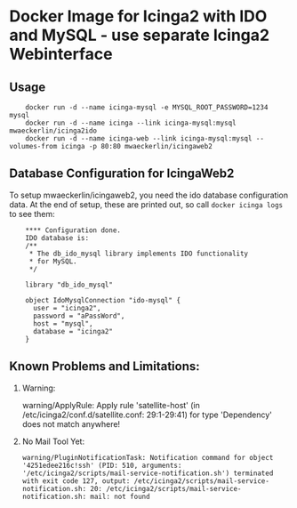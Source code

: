 # Docker Image for Icinga2 with IDO and MySQL - use separate Icinga2 Webinterface

## Usage

        docker run -d --name icinga-mysql -e MYSQL_ROOT_PASSWORD=1234 mysql
        docker run -d --name icinga --link icinga-mysql:mysql mwaeckerlin/icinga2ido
        docker run -d --name icinga-web --link icinga-mysql:mysql --volumes-from icinga -p 80:80 mwaeckerlin/icingaweb2

## Database Configuration for IcingaWeb2

To setup mwaeckerlin/icingaweb2, you need the ido database configuration data. At the end of setup, these are printed out, so call `docker icinga logs` to see them:

        **** Configuration done.
        IDO database is:
        /**
         * The db_ido_mysql library implements IDO functionality
         * for MySQL.
         */        
        
        library "db_ido_mysql"
        
        object IdoMysqlConnection "ido-mysql" {
          user = "icinga2",
          password = "aPassWord",
          host = "mysql",
          database = "icinga2"
        }

## Known Problems and Limitations:

  1. Warning:

        warning/ApplyRule: Apply rule 'satellite-host' (in /etc/icinga2/conf.d/satellite.conf: 29:1-29:41) for type 'Dependency' does not match anywhere!
  2. No Mail Tool Yet:

         warning/PluginNotificationTask: Notification command for object '4251edee216c!ssh' (PID: 510, arguments: '/etc/icinga2/scripts/mail-service-notification.sh') terminated with exit code 127, output: /etc/icinga2/scripts/mail-service-notification.sh: 20: /etc/icinga2/scripts/mail-service-notification.sh: mail: not found